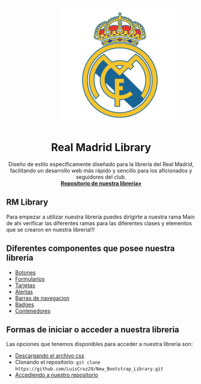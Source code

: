 
<!DOCTYPE html>
<html>
<head>

</head>
<body>


<p align="center">
  <img src="https://raw.githubusercontent.com/NathanaelPerez/prueba/main/real-madrid-logo-png-6.png" alt="Real Madrid Logo" class="center" style="margin-left:100px">
</p>

  <h1 align="center">Real Madrid Library</h1>
 <p align="center">
    Diseño de estilo específicamente diseñado para la librería del Real Madrid, facilitando un desarrollo web más rápido y sencillo para los aficionados y seguidores     del club.
   <br>
   <a href="https://github.com/LuisCruz29/New_Bootstrap_Library"><strong>Repositorio de nuestra libreria»</strong></a>

 </p>


  ## RM Library
  Para empezar a utilizar nuestra libreria puedes dirigirte a nuestra rama Main de ahi verificar las diferentes ramas para las diferentes clases y elementos que se crearon en nuestra libreria!!!

  ## Diferentes componentes que posee nuestra libreria
  - <a href="https://github.com/LuisCruz29/New_Bootstrap_Library/tree/Cls-Botones">Botones</a>
  - <a href="https://github.com/LuisCruz29/New_Bootstrap_Library/tree/Cls-Botones">Formularios</a>
  - <a href="https://github.com/LuisCruz29/New_Bootstrap_Library/tree/cls-cards">Tarjetas</a>
  - <a href="https://github.com/LuisCruz29/New_Bootstrap_Library/tree/Cls-Alertas2">Alertas</a>
  - <a href="https://github.com/LuisCruz29/New_Bootstrap_Library/tree/cls-nav">Barras de navegacion</a>
  - <a href="https://github.com/LuisCruz29/New_Bootstrap_Library/tree/cls-badges">Badges</a>
  - <a href="https://github.com/LuisCruz29/New_Bootstrap_Library/tree/cls-containers">Contenedores</a>

  ## Formas de iniciar o acceder a nuestra libreria

Las opciones que tenemos disponibles para acceder a nuestra libreria son:

- [Descargando el archivo css](https://github.com/twbs/bootstrap/archive/v5.3.3.zip)
- Clonando el repositorio: `git clone https://github.com/LuisCruz29/New_Bootstrap_Library.git`
- [Accediendo a nuestro repositorio](https://github.com/LuisCruz29/New_Bootstrap_Library.git)
</body>
</html>
